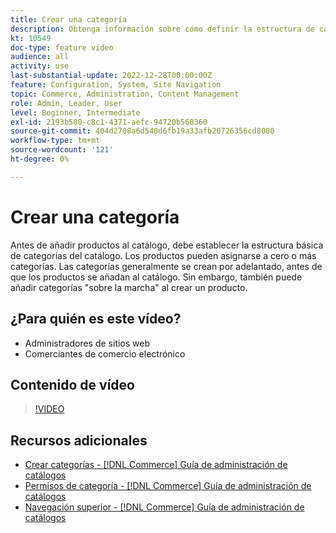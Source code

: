 ```yaml
---
title: Crear una categoría
description: Obtenga información sobre cómo definir la estructura de categorías básica para el catálogo de productos.
kt: 10549
doc-type: feature video
audience: all
activity: use
last-substantial-update: 2022-12-28T00:00:00Z
feature: Configuration, System, Site Navigation
topic: Commerce, Administration, Content Management
role: Admin, Leader, User
level: Beginner, Intermediate
exl-id: 2193b580-c8c1-4371-aefc-94720b560360
source-git-commit: 404d2708a6d540d6fb19a33afb20726356cd8000
workflow-type: tm+mt
source-wordcount: '121'
ht-degree: 0%

---
```


# Crear una categoría

Antes de añadir productos al catálogo, debe establecer la estructura básica de categorías del catálogo. Los productos pueden asignarse a cero o más categorías. Las categorías generalmente se crean por adelantado, antes de que los productos se añadan al catálogo. Sin embargo, también puede añadir categorías &quot;sobre la marcha&quot; al crear un producto.

## ¿Para quién es este vídeo?

- Administradores de sitios web
- Comerciantes de comercio electrónico

## Contenido de vídeo

>[!VIDEO](https://video.tv.adobe.com/v/343746?quality=12&learn=on)

## Recursos adicionales

- [Crear categorías - [!DNL Commerce] Guía de administración de catálogos](https://experienceleague.adobe.com/docs/commerce-admin/catalog/categories/create/category-create.html)
- [Permisos de categoría - [!DNL Commerce] Guía de administración de catálogos](https://experienceleague.adobe.com/docs/commerce-admin/catalog/categories/category-permissions.html)
- [Navegación superior - [!DNL Commerce] Guía de administración de catálogos](https://experienceleague.adobe.com/docs/commerce-admin/catalog/catalog/navigation/navigation-top.html)
